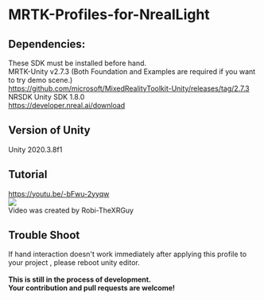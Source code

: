 # MRTK-Profiles-for-NrealLight
 
## Dependencies:
These SDK must be installed before hand.<br>
MRTK-Unity v2.7.3 (Both Foundation and Examples are required if you want to try demo scene.)<br>
https://github.com/microsoft/MixedRealityToolkit-Unity/releases/tag/2.7.3
<br>
NRSDK Unity SDK 1.8.0<br>
https://developer.nreal.ai/download
<br>
## Version of Unity
Unity 2020.3.8f1
<br>
## Tutorial
https://youtu.be/-bFwu-2yyqw
<br>
[![](https://img.youtube.com/vi/-bFwu-2yyqw/0.jpg)](https://www.youtube.com/watch?v=-bFwu-2yyqw)
<br>Video was created by Robi-TheXRGuy
<br>
## Trouble Shoot
If hand interaction doesn't work immediately after applying this profile to your project , please reboot unity editor.
<br>
<br>
<b>This is still in the process of development. <br>
Your contribution and pull requests are welcome!</b>
